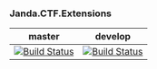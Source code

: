 ### Janda.CTF.Extensions

| master | develop |
|:------:|:-----------:|
|[![Build Status](http://nas:8081/buildStatus/icon?job=Janda.CTF.Extensions/master)](http://nas:8081/job/Janda.CTF.Extensions/job/master)|[![Build Status](http://nas:8081/buildStatus/icon?job=Janda.CTF.Extensions/develop)](http://nas:8081/job/Janda.CTF.Extensions/job/develop)|



